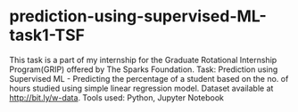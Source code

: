 # prediction-using-supervised-ML-task1-TSF
This task is a part of my internship for the Graduate Rotational Internship Program(GRIP) offered by The Sparks Foundation.
Task: Prediction using Supervised ML - Predicting the percentage of a student based on the no. of hours studied using simple linear regression model. Dataset available at http://bit.ly/w-data. Tools used: Python, Jupyter Notebook
